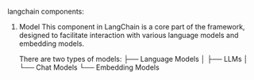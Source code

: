 langchain components:

1. Model
   This component in LangChain is a core part of the framework, designed to facilitate interaction with various language models and embedding models.

   There are two types of models:
   ├── Language Models
   │ ├── LLMs
   │ └── Chat Models
   └── Embedding Models
